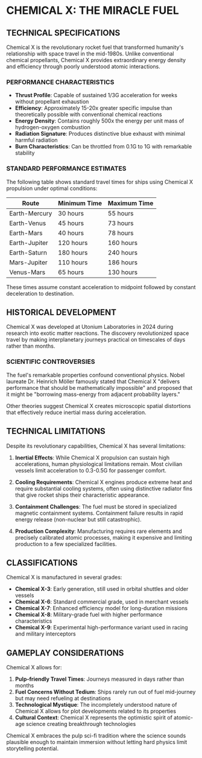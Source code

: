 # CHEMICAL X: THE MIRACLE FUEL

## TECHNICAL SPECIFICATIONS

Chemical X is the revolutionary rocket fuel that transformed humanity's relationship with space travel in the mid-1980s. Unlike conventional chemical propellants, Chemical X provides extraordinary energy density and efficiency through poorly understood atomic interactions.

### PERFORMANCE CHARACTERISTICS

* **Thrust Profile**: Capable of sustained 1/3G acceleration for weeks without propellant exhaustion
* **Efficiency**: Approximately 15-20x greater specific impulse than theoretically possible with conventional chemical reactions
* **Energy Density**: Contains roughly 500x the energy per unit mass of hydrogen-oxygen combustion
* **Radiation Signature**: Produces distinctive blue exhaust with minimal harmful radiation
* **Burn Characteristics**: Can be throttled from 0.1G to 1G with remarkable stability

### STANDARD PERFORMANCE ESTIMATES

The following table shows standard travel times for ships using Chemical X propulsion under optimal conditions:

| Route | Minimum Time | Maximum Time |
|-------|--------------|--------------|
| Earth-Mercury | 30 hours | 55 hours |
| Earth-Venus | 45 hours | 73 hours |
| Earth-Mars | 40 hours | 78 hours |
| Earth-Jupiter | 120 hours | 160 hours |
| Earth-Saturn | 180 hours | 240 hours |
| Mars-Jupiter | 110 hours | 186 hours |
| Venus-Mars | 65 hours | 130 hours |

These times assume constant acceleration to midpoint followed by constant deceleration to destination.

## HISTORICAL DEVELOPMENT

Chemical X was developed at Utonium Laboratories in 2024 during research into exotic matter reactions. The discovery revolutionized space travel by making interplanetary journeys practical on timescales of days rather than months.

### SCIENTIFIC CONTROVERSIES

The fuel's remarkable properties confound conventional physics. Nobel laureate Dr. Heinrich Möller famously stated that Chemical X "delivers performance that should be mathematically impossible" and proposed that it might be "borrowing mass-energy from adjacent probability layers."

Other theories suggest Chemical X creates microscopic spatial distortions that effectively reduce inertial mass during acceleration.

## TECHNICAL LIMITATIONS

Despite its revolutionary capabilities, Chemical X has several limitations:

1. **Inertial Effects**: While Chemical X propulsion can sustain high accelerations, human physiological limitations remain. Most civilian vessels limit acceleration to 0.3-0.5G for passenger comfort.

2. **Cooling Requirements**: Chemical X engines produce extreme heat and require substantial cooling systems, often using distinctive radiator fins that give rocket ships their characteristic appearance.

3. **Containment Challenges**: The fuel must be stored in specialized magnetic containment systems. Containment failure results in rapid energy release (non-nuclear but still catastrophic).

4. **Production Complexity**: Manufacturing requires rare elements and precisely calibrated atomic processes, making it expensive and limiting production to a few specialized facilities.

## CLASSIFICATIONS

Chemical X is manufactured in several grades:

* **Chemical X-3**: Early generation, still used in orbital shuttles and older vessels
* **Chemical X-6**: Standard commercial grade, used in merchant vessels
* **Chemical X-7**: Enhanced efficiency model for long-duration missions
* **Chemical X-8**: Military-grade fuel with higher performance characteristics
* **Chemical X-9**: Experimental high-performance variant used in racing and military interceptors

## GAMEPLAY CONSIDERATIONS

Chemical X allows for:

1. **Pulp-friendly Travel Times**: Journeys measured in days rather than months
2. **Fuel Concerns Without Tedium**: Ships rarely run out of fuel mid-journey but may need refueling at destinations
3. **Technological Mystique**: The incompletely understood nature of Chemical X allows for plot developments related to its properties
4. **Cultural Context**: Chemical X represents the optimistic spirit of atomic-age science creating breakthrough technologies

Chemical X embraces the pulp sci-fi tradition where the science sounds plausible enough to maintain immersion without letting hard physics limit storytelling potential.
